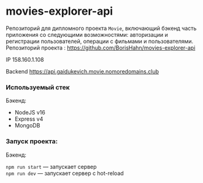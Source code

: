 # movies-explorer-api
Репозиторий для дипломного проекта `Movie`, включающий бэкенд часть приложения со следующими возможностями: авторизации и регистрации пользователей, операции с фильмами и пользователями. Репозиторий проекта : https://github.com/BorisHahn/movies-explorer-api
  
IP 158.160.1.108

Backend https://api.gaidukevich.movie.nomoredomains.club

### Используемый стек

Бэкенд:
* NodeJS v16
* Express v4
* MongoDB

### Запуск проекта:

Бэкенд:

`npm run start` — запускает сервер   
`npm run dev` — запускает сервер с hot-reload
